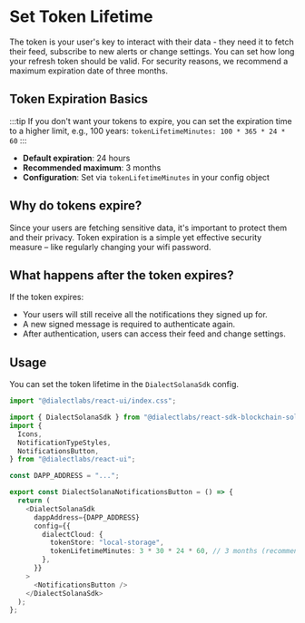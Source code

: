 # Set Token Lifetime

The token is your user's key to interact with their data - they need it to fetch their feed, subscribe to new alerts or change settings. You can set how long your refresh token should be valid. For security reasons, we recommend a maximum expiration date of three months.

## Token Expiration Basics

:::tip
If you don't want your tokens to expire, you can set the expiration time to a higher limit, e.g., 100 years: `tokenLifetimeMinutes: 100 * 365 * 24 * 60`
:::

- **Default expiration**: 24 hours
- **Recommended maximum**: 3 months
- **Configuration**: Set via `tokenLifetimeMinutes` in your config object

## Why do tokens expire?

Since your users are fetching sensitive data, it's important to protect them and their privacy. Token expiration is a simple yet effective security measure – like regularly changing your wifi password.

## What happens after the token expires?

If the token expires:

- Your users will still receive all the notifications they signed up for.
- A new signed message is required to authenticate again.
- After authentication, users can access their feed and change settings.

## Usage

You can set the token lifetime in the `DialectSolanaSdk` config.

```typescript {16-21}
import "@dialectlabs/react-ui/index.css";

import { DialectSolanaSdk } from "@dialectlabs/react-sdk-blockchain-solana";
import {
  Icons,
  NotificationTypeStyles,
  NotificationsButton,
} from "@dialectlabs/react-ui";

const DAPP_ADDRESS = "...";

export const DialectSolanaNotificationsButton = () => {
  return (
    <DialectSolanaSdk
      dappAddress={DAPP_ADDRESS}
      config={{
        dialectCloud: {
          tokenStore: "local-storage",
          tokenLifetimeMinutes: 3 * 30 * 24 * 60, // 3 months (recommended)
        },
      }}
    >
      <NotificationsButton />
    </DialectSolanaSdk>
  );
};
```
